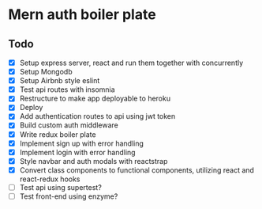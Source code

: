 # Mern auth boiler plate

## Todo

- [x] Setup express server, react and run them together with concurrently
- [x] Setup Mongodb
- [x] Setup Airbnb style eslint
- [x] Test api routes with insomnia
- [x] Restructure to make app deployable to heroku
- [x] Deploy
- [x] Add authentication routes to api using jwt token
- [x] Build custom auth middleware
- [x] Write redux boiler plate
- [x] Implement sign up with error handling
- [x] Implement login with error handling
- [x] Style navbar and auth modals with reactstrap
- [x] Convert class components to functional components, utilizing react and react-redux hooks
- [ ] Test api using supertest?
- [ ] Test front-end using enzyme?